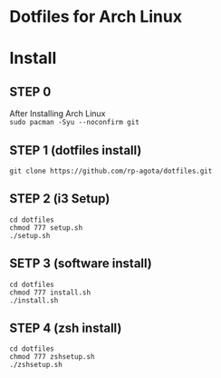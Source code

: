 # Dotfiles for Arch Linux
# Install  

## STEP 0  
After Installing Arch Linux  
```sudo pacman -Syu --noconfirm git```

## STEP 1 (dotfiles install)  
```git clone https://github.com/rp-agota/dotfiles.git```  

## STEP 2 (i3 Setup)  
```
cd dotfiles
chmod 777 setup.sh
./setup.sh
```

## SETP 3 (software install)  
```
cd dotfiles
chmod 777 install.sh
./install.sh
```

## STEP 4 (zsh install)  
```
cd dotfiles
chmod 777 zshsetup.sh
./zshsetup.sh
```
